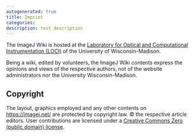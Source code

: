 ```yaml
---
autogenerated: true
title: Imprint
categories: 
description: test description
---
```


The ImageJ Wiki is hosted at the [Laboratory for Optical and Computational Instrumentation (LOCI)](http://loci.wisc.edu/) of the University of Wisconsin-Madison.

Being a wiki, edited by volunteers, the ImageJ Wiki contents express the opinions and views of the respective authors, not of the website administrators nor the University Wisconsin-Madison.

Copyright
---------

The layout, graphics employed and any other contents on https://imagej.net/ are protected by copyright law. © the respective article editors. User contributions are licensed under a [Creative Commons Zero (public domain) license](https://creativecommons.org/publicdomain/zero/1.0/).
